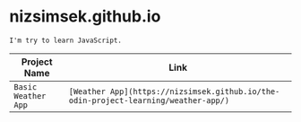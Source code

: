 # nizsimsek.github.io

`I'm try to learn JavaScript.`

| Project Name | Link |
|----|---|
| `Basic Weather App` | `[Weather App](https://nizsimsek.github.io/the-odin-project-learning/weather-app/)` |
